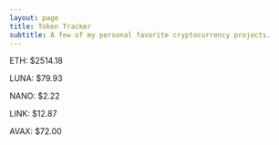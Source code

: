 ```yaml
---
layout: page
title: Token Tracker
subtitle: A few of my personal favorite cryptocurrency projects.
---
```


<!--BEGINCRYPTOINPUT-->
ETH: $2514.18

LUNA: $79.93

NANO: $2.22

LINK: $12.87

AVAX: $72.00

<!--ENDCRYPTOINPUT-->
